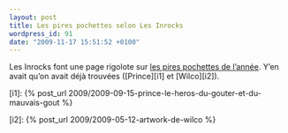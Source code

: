 ```yaml
---
layout: post
title: Les pires pochettes selon Les Inrocks
wordpress_id: 91
date: "2009-11-17 15:51:52 +0100"
---
```


Les Inrocks font une page rigolote sur [les pires pochettes de l’année][1]. Y’en
avait qu’on avait déjà trouvées ([Prince][i1] et [Wilco][i2]).

[i1]:
{% post_url 2009/2009-09-15-prince-le-heros-du-gouter-et-du-mauvais-gout %}

[i2]: {% post_url 2009/2009-05-12-artwork-de-wilco %}

[1]:
  https://web.archive.org/web/20091120074144/http://www.lesinrocks.com/musique/musique-article/t/1258460520/article/art-visuel-20-pochettes-lol-et-wtf/
  "Art visuel : 20 pochettes LOL et WTF"

